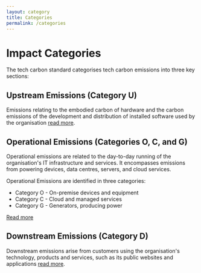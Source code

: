 ```yaml
---
layout: category
title: Categories
permalink: /categories
---
```


# Impact Categories

The tech carbon standard categorises tech carbon emissions into three key sections:

## Upstream Emissions (Category U)
Emissions relating to the embodied carbon of hardware and the carbon emissions of the development and distribution of installed software used by the organisation [read more](/categories/upstream).

## Operational Emissions (Categories O, C, and G)
Operational emissions are related to the day-to-day running of the organisation's IT infrastructure and services. It encompasses emissions from powering devices, data centres, servers, and cloud services.

Operational Emissions are identified in three categories:
- Category O - On-premise devices and equipment
- Category C - Cloud and managed services
- Category G - Generators, producing power

[Read more](/categories/operational)

## Downstream Emissions (Category D)
Downstream emissions arise from customers using the organisation's technology, products and services, such as its public websites and applications [read more](/categories/downstream).